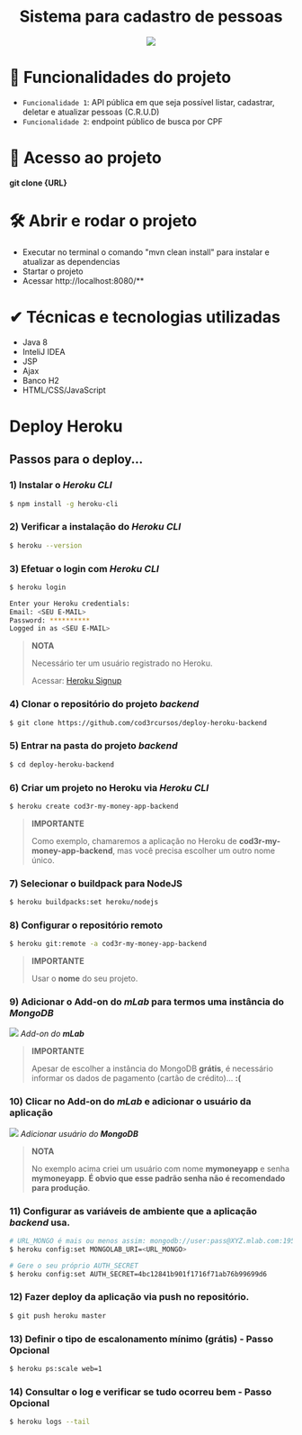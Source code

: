 <h1 align="center"> Sistema para cadastro de pessoas </h1>

<p align="center">
<img src="http://img.shields.io/static/v1?label=STATUS&message=EM%20DESENVOLVIMENTO&color=GREEN&style=for-the-badge"/>
</p>

# :hammer: Funcionalidades do projeto

- `Funcionalidade 1`: API pública em que seja possível listar, cadastrar, deletar e atualizar pessoas (C.R.U.D)
- `Funcionalidade 2`: endpoint público de busca por CPF

# 📁 Acesso ao projeto

**git clone {URL}**

# 🛠️ Abrir e rodar o projeto

- Executar no terminal o comando "mvn clean install" para instalar e atualizar as dependencias
- Startar o projeto
- Acessar http://localhost:8080/**


# ✔ Técnicas e tecnologias utilizadas

- Java 8
- InteliJ IDEA
- JSP
- Ajax
- Banco H2
- HTML/CSS/JavaScript



# Deploy Heroku

## Passos para o deploy...

### 1) Instalar o _Heroku CLI_

```bash
$ npm install -g heroku-cli
```
### 2) Verificar a instalação do _Heroku CLI_

```bash
$ heroku --version
```

### 3) Efetuar o login com _Heroku CLI_

```bash
$ heroku login

Enter your Heroku credentials:
Email: <SEU E-MAIL>
Password: **********
Logged in as <SEU E-MAIL>
```

> **NOTA**
>
> Necessário ter um usuário registrado no Heroku.
>
> Acessar: [Heroku Signup](https://signup.heroku.com)

### 4) Clonar o repositório do projeto **_backend_**

```bash
$ git clone https://github.com/cod3rcursos/deploy-heroku-backend
```

### 5) Entrar na pasta do projeto **_backend_**

```bash
$ cd deploy-heroku-backend
```

### 6) Criar um projeto no Heroku via _Heroku CLI_

```bash
$ heroku create cod3r-my-money-app-backend
```

> **IMPORTANTE**
>
> Como exemplo, chamaremos a aplicação no Heroku de **cod3r-my-money-app-backend**, mas você precisa escolher um outro nome único.

### 7) Selecionar o buildpack para NodeJS

```bash
$ heroku buildpacks:set heroku/nodejs
```

### 8) Configurar o repositório remoto

```bash
$ heroku git:remote -a cod3r-my-money-app-backend
```

> **IMPORTANTE**
>
> Usar o **nome** do seu projeto.

### 9) Adicionar o Add-on do **_mLab_** para termos uma instância do **_MongoDB_**

![](doc/mongo_addon.png)
*Add-on do **_mLab_***

> **IMPORTANTE**
>
> Apesar de escolher a instância do MongoDB **grátis**, é necessário informar os dados de pagamento (cartão de crédito)... **:(**

### 10) Clicar no Add-on do **_mLab_** e adicionar o usuário da aplicação

![](doc/mongo_add_user.png)
*Adicionar usuário do **_MongoDB_***

> **NOTA**
>
> No exemplo acima criei um usuário com nome **mymoneyapp** e senha **mymoneyapp**. **É obvio que esse padrão senha não é recomendado para produção**.

### 11) Configurar as variáveis de ambiente que a aplicação **_backend_** usa.

```bash
# URL_MONGO é mais ou menos assim: mongodb://user:pass@XYZ.mlab.com:19585/heroku_XYZ
$ heroku config:set MONGOLAB_URI=<URL_MONGO>

# Gere o seu próprio AUTH_SECRET
$ heroku config:set AUTH_SECRET=4bc12841b901f1716f71ab76b99699d6
```

### 12) Fazer deploy da aplicação via **push** no repositório.

```bash
$ git push heroku master
```

### 13) Definir o tipo de escalonamento mínimo (grátis) - Passo **Opcional**

```bash
$ heroku ps:scale web=1
```

### 14) Consultar o log e verificar se tudo ocorreu bem - Passo **Opcional**

```bash
$ heroku logs --tail
```
